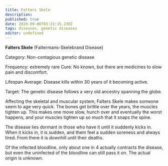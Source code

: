 ```yaml
---
title: Falters Skele
description: 
published: true
date: 2020-09-06T03:23:15.230Z
tags: diseases, genetic diseases
editor: undefined
---
```


**Falters Skele** (Faltermans-Skelebrand Disease)

Category: Non-contagious genetic disease

Frequency: extremely rare Cure: No known, but there are medicines to slow pain and discomfort.

Lifespan Average: Disease kills within 30 years of it becoming active.

Target: The genetic disease follows a very old ancestry spanning the globe.

Affecting the skeletal and muscular system, Falters Skele makes someone seem to age very quick. The bones get brittle over the years, the muscles tighten up. This makes one move slow, hunch over and eventually the worst happens, and your muscles tighten up so much that it snaps the spine.

The disease lies dormant in those who have it until it suddenly kicks in. When it kicks in, it is sudden, and them feel a sudden soreness and always tired. From there it is downhill until their deaths.

Of the infected bloodline, only about one in 4 actually contracts the disease, but even the uninfected of the bloodline can still pass it on. The actual origin is unknown.